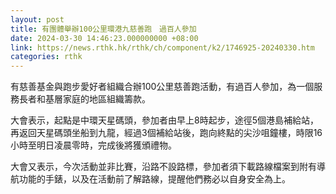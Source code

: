 ```yaml
---
layout: post
title: 有團體舉辦100公里環港九慈善跑　過百人參加
date: 2024-03-30 14:46:23.000000000 +08:00
link: https://news.rthk.hk/rthk/ch/component/k2/1746925-20240330.htm
categories: rthk
---
```


有慈善基金與跑步愛好者組織合辦100公里慈善跑活動，有過百人參加，為一個服務長者和基層家庭的地區組織籌款。

大會表示，起點是中環天星碼頭，參加者由早上8時起步，途徑5個港島補給站，再返回天星碼頭坐船到九龍，經過3個補給站後，跑向終點的尖沙咀鐘樓，時限16小時至明日凌晨零時，完成後將獲頒禮物。

大會又表示，今次活動並非比賽，沿路不設路標，參加者須下載路線檔案到附有導航功能的手錶，以及在活動前了解路線，提醒他們務必以自身安全為上。
